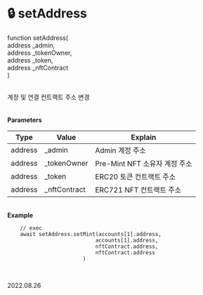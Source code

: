 # 🔒 setAddress

function setAddress( \
&#x20;   address \_admin, \
&#x20;   address \_tokenOwner, \
&#x20;   address \_token, \
&#x20;   address \_nftContract\
)

\
계정 및 연결 컨트랙트 주소 변경\
\
\
**Parameters**

| Type    | Value         | Explain                |
| ------- | ------------- | ---------------------- |
| address | \_admin       | Admin 계정 주소            |
| address | \_tokenOwner  | Pre-Mint NFT 소유자 계정 주소 |
| address | \_token       | ERC20 토큰 컨트랙트 주소       |
| address | \_nftContract | ERC721 NFT 컨트랙트 주소     |



\
**Example**

```
    // exec 
    await setAddress.setMint(accounts[1].address, 
                            accounts[1].address, 
                            nftContract.address, 
                            nftContract.address
                        )
    
```

\
2022.08.26
